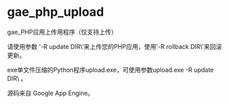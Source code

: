 # gae_php_upload
gae_PHP应用上传用程序（仅支持上传）

请使用参数 '-R update DIR\\'来上传您的PHP应用，使用'-R rollback DIR\\'来回滚更新。  

exe单文件压缩的Python程序upload.exe，可使用参数upload.exe -R update DIR\\ 。

源码来自 Google App Engine。